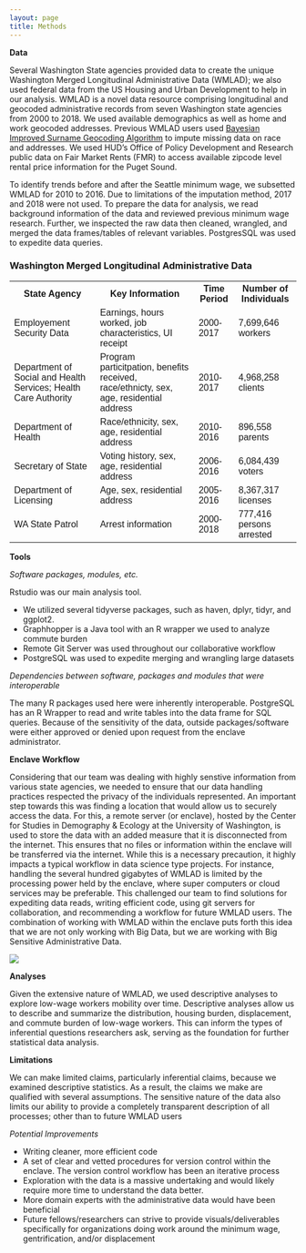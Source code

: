 ```yaml
---
layout: page
title: Methods
---
```


**Data** 

Several Washington State agencies provided data to create the unique Washington Merged Longitudinal Administrative Data (WMLAD); we also used federal data from the US Housing and Urban Development to help in our analysis. WMLAD is a novel data resource comprising longitudinal and geocoded administrative records from seven Washington state agencies from 2000 to 2018.  We used available demographics as well as home and work geocoded addresses.  Previous WMLAD users used [Bayesian Improved Surname Geocoding Algorithm](https://dcollab.uw.edu/wp-content/uploads/2019/02/Romich_et_al_SMWS_MergedAdminData_forPAA0418.pdf) to impute missing data on race and addresses. We used HUD’s Office of Policy Development and Research public data on Fair Market Rents (FMR) to access available zipcode level rental price information for the Puget Sound.

To identify trends before and after the Seattle minimum wage, we subsetted WMLAD for 2010 to 2016. Due to limitations of the imputation method, 2017 and 2018 were not used. To prepare the data for analysis, we read background information of the data and reviewed previous minimum wage research. Further, we inspected the raw data then cleaned, wrangled, and merged the data frames/tables of relevant variables. PostgresSQL was used to expedite data queries.



<html>
<head>
<style>
table {
  font-family: arial, sans-serif;
  border-collapse: collapse;
  width: 100%;
}

td, th {
  border: 1px solid #dddddd;
  text-align: left;
  padding: 8px;
}

tr:nth-child(even) {
  background-color: #dddddd;
}
</style>
</head>
<body>

<h3>Washington Merged Longitudinal Administrative Data</h3>

<table>
  <tr>
    <th>State Agency</th>
    <th>Key Information</th>
    <th>Time Period</th>
    <th>Number of Individuals</th>
  </tr>
  <tr>
    <td>Employement Security Data</td>
    <td>Earnings, hours worked, job characteristics, UI receipt</td>
    <td>2000-2017</td>
    <td>7,699,646 workers</td>
  </tr>
  <tr>
    <td>Department of Social and Health Services; Health Care Authority</td>
    <td>Program particitpation, benefits received, race/ethnicty, sex, age, residential address</td>
    <td>2010-2017</td>
    <td>4,968,258 clients</td>
  </tr>
  <tr>
    <td>Department of Health</td>
    <td>Race/ethnicity, sex, age, residential address</td>
    <td>2010-2016</td>
    <td>896,558 parents</td>
  </tr>
  <tr>
    <td>Secretary of State</td>
    <td>Voting history, sex, age, residential address</td>
    <td>2006-2016</td>
    <td>6,084,439 voters</td>
  </tr>
  <tr>
    <td>Department of Licensing</td>
    <td>Age, sex, residential address</td>
    <td>2005-2016</td>
    <td>8,367,317 licenses</td>
  </tr>
  <tr>
    <td>WA State Patrol</td>
    <td>Arrest information</td>
    <td>2000-2018</td>
    <td>777,416 persons arrested</td>
  </tr>
</table>

</body>
</html>




**Tools**

*Software packages, modules, etc.* 

Rstudio was our main analysis tool.
- We utilized several tidyverse packages, such as haven, dplyr, tidyr, and ggplot2. 
- Graphhopper is a Java tool with an R wrapper we used to analyze commute burden
- Remote Git Server was used throughout our collaborative workflow
- PostgreSQL was used to expedite merging and wrangling large datasets

*Dependencies between software, packages and modules that were interoperable*

The many R packages used here were inherently interoperable. PostgreSQL has an R Wrapper to read and write tables into the data frame for SQL queries. Because of the sensitivity of the data, outside packages/software were either approved or denied upon request from the enclave administrator. 

**Enclave Workflow**

Considering that our team was dealing with highly senstive information from various state agencies, we needed to ensure that our data handling practices respected the privacy of the individuals represented. An important step towards this was finding a location that would allow us to securely access the data. For this, a remote server (or enclave), hosted by the Center for Studies in Demography & Ecology at the University of Washington, is used to store the data with an added measure that it is disconnected from the internet. This ensures that no files or information within the enclave will be transferred via the internet. While this is a necessary precaution, it highly impacts a typical workflow in data science type projects. For instance, handling the several hundred gigabytes of WMLAD is limited by the processing power held by the enclave, where super computers or cloud services may be preferable. This challenged our team to find solutions for expediting data reads, writing efficient code, using git servers for collaboration, and recommending a workflow for future WMLAD users. The combination of working with WMLAD within the enclave puts forth this idea that we are not only working with Big Data,  but we are working with Big Sensitive Administrative Data. 

<img src="{{ site.url }}{{ site.baseurl }}/assets/img/methods_pic.png">

**Analyses**

Given the extensive nature of WMLAD, we used descriptive analyses to explore low-wage workers mobility over time. Descriptive analyses allow us to describe and summarize the distribution, housing burden, displacement, and commute burden of low-wage workers. This can inform the types of inferential questions researchers ask, serving as the foundation for further statistical data analysis.

**Limitations**

We can make limited claims, particularly inferential claims, because we examined descriptive statistics. As a result, the claims we make are qualified with several assumptions. The sensitive nature of the data also limits our ability to provide a completely transparent description of all processes; other than to future WMLAD users

*Potential Improvements*

- Writing cleaner, more efficient code 
- A set of clear and vetted procedures for version control within the enclave. The version control workflow has been an iterative process 
- Exploration with the data is a massive undertaking and would likely require more time to understand the data better. 
- More domain experts with the administrative data would have been beneficial
- Future fellows/researchers can strive to provide visuals/deliverables specifically for organizations doing work around the minimum wage, gentrification, and/or displacement 
